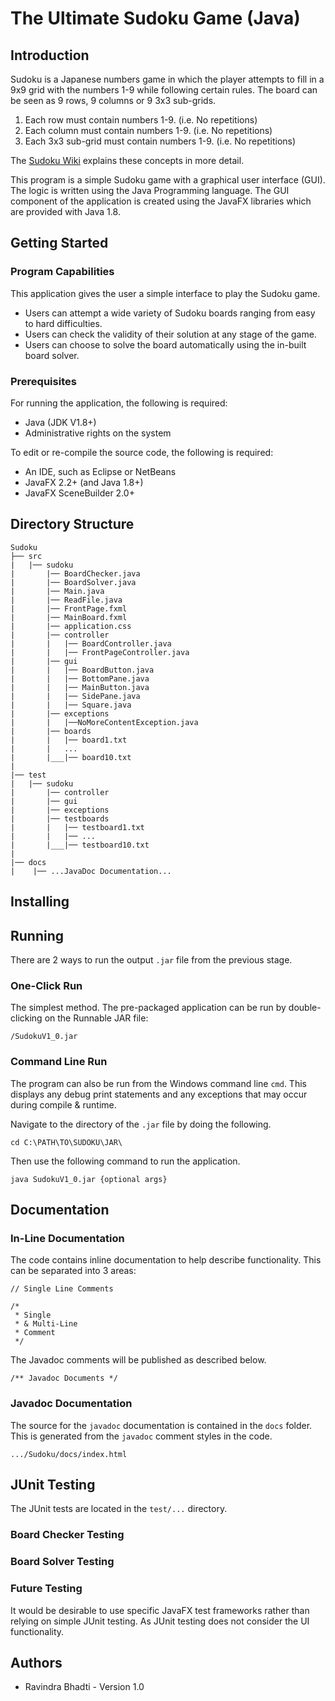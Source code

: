 # The Ultimate Sudoku Game (Java)

## **Introduction**
Sudoku is a Japanese numbers game in which the player attempts to fill in a 9x9 grid with the numbers 1-9 while following certain rules. The board can be seen as 9 rows, 9 columns or 9 3x3 sub-grids.

1. Each row must contain numbers 1-9. (i.e. No repetitions)
2. Each column must contain numbers 1-9. (i.e. No repetitions)
3. Each 3x3 sub-grid must contain numbers 1-9. (i.e. No repetitions)

The [Sudoku Wiki](https://en.wikipedia.org/wiki/Sudoku) explains these concepts in more detail.

This program is a simple Sudoku game with a graphical user interface (GUI). The logic is written using the Java Programming language. The GUI component of the application is created using the JavaFX libraries which are provided with Java 1.8.

## **Getting Started**

### Program Capabilities
This application gives the user a simple interface to play the Sudoku game.

* Users can attempt a wide variety of Sudoku boards ranging from easy to hard difficulties.
* Users can check the validity of their solution at any stage of the game.
* Users can choose to solve the board automatically using the in-built board solver.

### Prerequisites
For running the application, the following is required:
* Java (JDK V1.8+)
* Administrative rights on the system

To edit or re-compile the source code, the following is required:
* An IDE, such as Eclipse or NetBeans
* JavaFX 2.2+ (and Java 1.8+)
* JavaFX SceneBuilder 2.0+

## **Directory Structure**
```
Sudoku
├── src
|   |── sudoku
|       |── BoardChecker.java
|       |── BoardSolver.java
|       |── Main.java
|       |── ReadFile.java
|       |── FrontPage.fxml
|       |── MainBoard.fxml
|       |── application.css
|       |── controller
|       |   |── BoardController.java
|       |   |── FrontPageController.java
|       |── gui
|       |   |── BoardButton.java
|       |   |── BottomPane.java
|       |   |── MainButton.java
|       |   |── SidePane.java
|       |   |── Square.java
|       |── exceptions
|       |   |──NoMoreContentException.java
|       |── boards
|       |   |── board1.txt
|       |   ...
|       |___|── board10.txt
|
|── test
|   |── sudoku
|       |── controller
|       |── gui
|       |── exceptions
|       |── testboards
|       |   |── testboard1.txt
|       |   |── ...
|       |___|── testboard10.txt
|
|── docs
|    |── ...JavaDoc Documentation...
```

## **Installing**


## **Running**
There are 2 ways to run the output ```.jar``` file from the previous stage.

### One-Click Run
The simplest method. The pre-packaged application can be run by double-clicking on the Runnable JAR file:
```
/SudokuV1_0.jar
```
### Command Line Run
The program can also be run from the Windows command line ```cmd```. This displays any debug print statements and any exceptions that may occur during compile & runtime.

Navigate to the directory of the ```.jar``` file by doing the following.

```
cd C:\PATH\TO\SUDOKU\JAR\
```

Then use the following command to run the application.
```
java SudokuV1_0.jar {optional args}
```

## **Documentation**

### In-Line Documentation
The code contains inline documentation to help describe functionality. This can be separated into 3 areas:
```
// Single Line Comments
```
```
/*
 * Single  
 * & Multi-Line
 * Comment
 */
```
The Javadoc comments will be published as described below.
```
/** Javadoc Documents */
```

### Javadoc Documentation
The source for the ```javadoc``` documentation is contained in the ```docs``` folder. This is generated from the ```javadoc``` comment styles in the code.
```
.../Sudoku/docs/index.html
```

## **JUnit Testing**
The JUnit tests are located in the ```test/...``` directory.

### Board Checker Testing

### Board Solver Testing

### Future Testing
It would be desirable to use specific JavaFX test frameworks rather than relying on simple JUnit testing. As JUnit testing does not consider the UI functionality.

## **Authors**
* Ravindra Bhadti - Version 1.0
